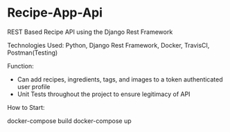 # Recipe-App-Api
REST Based Recipe API using the Django Rest Framework

Technologies Used: 
Python, Django Rest Framework, Docker, TravisCI, Postman(Testing)

Function:
- Can add recipes, ingredients, tags, and images to a token authenticated user profile
- Unit Tests throughout the project to ensure legitimacy of API

How to Start:

docker-compose build
docker-compose up






